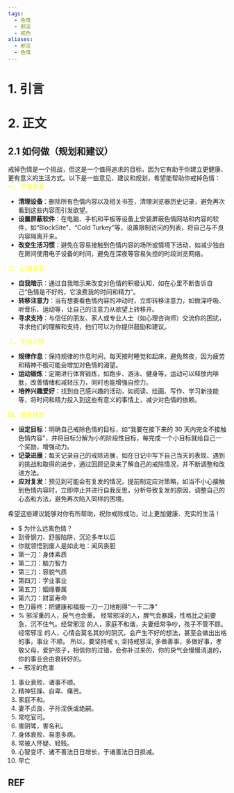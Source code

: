 ```yaml
---
tags:
  - 色情
  - 邪淫
  - 戒色
aliases:
  - 邪淫
  - 色情
---
```

# 1. 引言

# 2. 正文
## 2.1 如何做（规划和建议）
戒掉色情是一个挑战，但这是一个值得追求的目标，因为它有助于你建立更健康、更有意义的生活方式。以下是一些意见、建议和规划，希望能帮助你戒掉色情：
<font color="#ffff00"> 一、环境改变</font>
- **清理设备**：删除所有色情内容以及相关书签，清理浏览器历史记录，避免再次看到这些内容而引发欲望。
- **设置屏蔽软件**：在电脑、手机和平板等设备上安装屏蔽色情网站和内容的软件，如“BlockSite”、“Cold Turkey”等，设置限制访问的列表，将自己与不良内容隔离开来。
- **改变生活习惯**：避免在容易接触到色情内容的场所或情境下活动，如减少独自在房间使用电子设备的时间，避免在深夜等容易失控的时段浏览网络。

<font color="#ffff00">二、心理调节</font>
- **自我暗示**：通过自我暗示来改变对色情的积极认知，如在心里不断告诉自己“色情是不好的，它浪费我的时间和精力”。
- **转移注意力**：当有想要看色情内容的冲动时，立即转移注意力，如做深呼吸、听音乐、运动等，让自己的注意力从欲望上转移开。
- **寻求支持**：与信任的朋友、家人或专业人士（如心理咨询师）交流你的困扰，寻求他们的理解和支持，他们可以为你提供鼓励和建议。

<font color="#ffff00"> 三、生活习惯</font>
- **规律作息**：保持规律的作息时间，每天按时睡觉和起床，避免熬夜，因为疲劳和精神不振可能会增加对色情的渴望。
- **运动锻炼**：定期进行体育锻炼，如跑步、游泳、健身等，运动可以释放内啡肽，改善情绪和减轻压力，同时也能增强自控力。
- **培养兴趣爱好**：找到自己感兴趣的活动，如阅读、绘画、写作、学习新技能等，将时间和精力投入到这些有意义的事情上，减少对色情的依赖。

<font color="#ffff00"> 四、戒除规划</font>
- **设定目标**：明确自己戒除色情的目标，如“我要在接下来的 30 天内完全不接触色情内容”，并将目标分解为小的阶段性目标，每完成一个小目标就给自己一个奖励，增强动力。
- **记录进展**：每天记录自己的戒除进展，如在日记中写下自己当天的表现、遇到的挑战和取得的进步，通过回顾记录来了解自己的戒除情况，并不断调整和改进方法。
- **应对复发**：预见到可能会有复发的情况，提前制定应对策略，如当不小心接触到色情内容时，立即停止并进行自我反思，分析导致复发的原因，调整自己的心态和方法，避免再次陷入同样的困境。

希望这些建议能够对你有所帮助，祝你戒除成功，过上更加健康、充实的生活！
- $ 为什么远离色情？
- 刮骨钢刀、舒服陷阱，沉沦多年以后
- 你就领悟到废人是如此地：闻风丧胆
- 第一刀：身体素质
- 第二刀：脑力智力
- 第三刀：容貌气质
- 第四刀：学业事业
- 第五刀：姻缘眷属
- 第六刀：财富寿命
- 色刀最终：把健康和福报一刀一刀地削得“一干二净“
- % 邪淫重的人，戾气也会重。
经常邪淫的人，脾气会暴躁，性格比之前要急，沉不住气。经常邪淫 的人，家庭不和谐，夫妻经常争吵，孩子不管不顾。
经常邪淫 的人，心情会莫名其妙的阴沉，会产生不好的想法，甚至会做出出格的事，事业
不顺。
所以，要坚持戒 s, 坚持戒邪淫, 多做善事，多做好事，孝敬父母，爱护孩子，相信你的过错，会弥补过来的，你的戾气会慢慢消退的，你的事业会由衰转好的。
- ~ 邪淫的危害
1. 事业衰败、诸事不顺。
2. 精神狂躁、自卑、痛苦。
3. 家庭不和。
4. 妻不贞良、子孙淫佚或绝嗣。
5. 常吃官司。
6. 害阴骘，害名利。
7. 身体衰败、易患多病。
8. 常被人怀疑、轻贱。
9. 心智变坏、诸不善法日日增长，于诸善法日日损减。
10. 早亡
## REF
